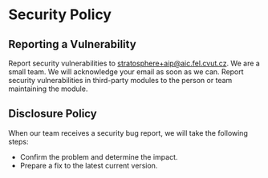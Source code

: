 # Security Policy

## Reporting a Vulnerability

Report security vulnerabilities to stratosphere+aip@aic.fel.cvut.cz. We are a small team. We will acknowledge your email as soon as we can. Report security vulnerabilities in third-party modules to the person or 
team maintaining the module.

## Disclosure Policy

When our team receives a security bug report, we will take the following steps:

  * Confirm the problem and determine the impact.
  * Prepare a fix to the latest current version.

